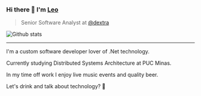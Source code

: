 ### Hi there 👋 I'm [Leo](https://www.linkedin.com/in/leo-de-oliveira-eng/)

> Senior Software Analyst at [@dextra](https://github.com/dextra)

![Github stats](https://github-readme-stats.vercel.app/api?username=leo-oliveira-eng&count_private=true&show_icons=true&theme=monokai)


----------------------------------------------------------------

I'm a custom software developer lover of .Net technology.

Currently studying Distributed Systems Architecture at PUC Minas.

In my time off work I enjoy live music events and quality beer.

Let's drink and talk about technology? 🍻
